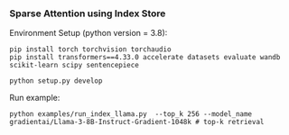 ### Sparse Attention using Index Store
Environment Setup (python version = 3.8):
```
pip install torch torchvision torchaudio
pip install transformers==4.33.0 accelerate datasets evaluate wandb scikit-learn scipy sentencepiece

python setup.py develop
```
Run example:
```
python examples/run_index_llama.py  --top_k 256 --model_name gradientai/Llama-3-8B-Instruct-Gradient-1048k # top-k retrieval
```
